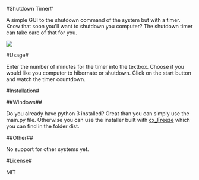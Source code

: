 #Shutdown Timer#

A simple GUI to the shutdown command of the system but with a timer. Know that
soon you'll want to shutdown you computer? The shutdown timer can take care of
that for you.

![](http://kyle-ilantzis.github.io/shutdowntimer/images/shutdowntimer.png)

#Usage#

Enter the number of minutes for the timer into the textbox. Choose if you would
like you computer to hibernate or shutdown. Click on the start button and watch
the timer countdown.

#Installation#

##Windows##

Do you already have python 3 installed? Great than you can simply use the 
main.py file. Otherwise you can use the installer built with 
[cx_Freeze](http://cx-freeze.sourceforge.net/) which you can find in
the folder dist.

##Other##

No support for other systems yet.

#License#

MIT
